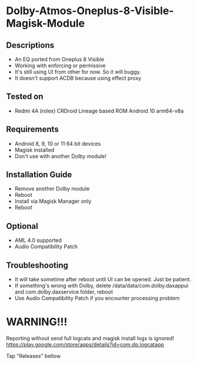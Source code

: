 # Dolby-Atmos-Oneplus-8-Visible-Magisk-Module

## Descriptions
- An EQ ported from Oneplus 8 Visible
- Working with enforcing or permissive
- It's still using UI from other for now. So it will buggy.
- It doesn't support ACDB because using effect proxy

## Tested on
- Redmi 4A (rolex) CRDroid Lineage based ROM Android 10 arm64-v8a

## Requirements
- Android 8, 9, 10 or 11 64 bit devices
- Magisk installed
- Don't use with another Dolby module!

## Installation Guide
- Remove another Dolby module
- Reboot
- Install via Magisk Manager only
- Reboot

## Optional
- AML 4.0 supported
- Audio Compatibility Patch

## Troubleshooting
- It will take sometime after reboot until UI can be opened. Just be patient.
- If something's wrong with Dolby, delete /data/data/com.dolby.daxappui and com.dolby.daxservice folder, reboot
- Use Audio Compatibility Patch if you encounter processing problem

# WARNING!!!
Reporting without send full logcats and magisk install logs is ignored!
https://play.google.com/store/apps/details?id=com.dp.logcatapp

Tap "Releases" bellow
